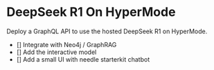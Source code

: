 # DeepSeek R1 On HyperMode

Deploy a GraphQL API to use the hosted DeepSeek R1 on HyperMode.

- [] Integrate with Neo4j / GraphRAG
- [] Add the interactive model
- [] Add a small UI with needle starterkit chatbot
